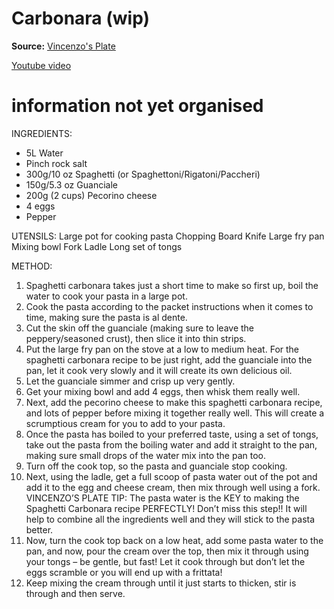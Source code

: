 # Carbonara (wip)

**Source:** [Vincenzo's Plate][1]

[Youtube video][2]


# information not yet organised

INGREDIENTS:
- 5L Water
- Pinch rock salt
- 300g/10 oz Spaghetti (or Spaghettoni/Rigatoni/Paccheri)
- 150g/5.3 oz Guanciale 
- 200g (2 cups) Pecorino cheese
- 4 eggs
- Pepper

UTENSILS:
Large pot for cooking pasta
Chopping Board
Knife
Large fry pan
Mixing bowl
Fork
Ladle
Long set of tongs

METHOD:
1. Spaghetti carbonara takes just a short time to make so first up, boil the water to cook your pasta in a large pot.
2. Cook the pasta according to the packet instructions when it comes to time, making sure the pasta is al dente.
3. Cut the skin off the guanciale (making sure to leave the peppery/seasoned crust), then slice it into thin strips. 
4. Put the large fry pan on the stove at a low to medium heat. For the spaghetti carbonara recipe to be just right, add the guanciale into the pan, let it cook very slowly and it will create its own delicious oil.
5. Let the guanciale simmer and crisp up very gently.
6. Get your mixing bowl and add 4 eggs, then whisk them really well.
7. Next, add the pecorino cheese to make this spaghetti carbonara recipe, and lots of pepper before mixing it together really well. This will create a scrumptious cream for you to add to your pasta.
8. Once the pasta has boiled to your preferred taste, using a set of tongs, take out the pasta from the boiling water and add it straight to the pan, making sure small drops of the water mix into the pan too.
9. Turn off the cook top, so the pasta and guanciale stop cooking.
10. Next, using the ladle, get a full scoop of pasta water out of the pot and add it to the egg and cheese cream, then mix through well using a fork.
VINCENZO’S PLATE TIP: The pasta water is the KEY to making the Spaghetti Carbonara recipe PERFECTLY! Don’t miss this step!! It will help to combine all the ingredients well and they will stick to the pasta better.
11. Now, turn the cook top back on a low heat, add some pasta water to the pan, and now, pour the cream over the top, then mix it through using your tongs – be gentle, but fast! Let it cook through but don’t let the eggs scramble or you will end up with a frittata!
12. Keep mixing the cream through until it just starts to thicken, stir is through and then serve.


[1]: https://www.youtube.com/channel/UCcsSowAamCLJv-xeF9geXoA
[2]: https://www.youtube.com/watch?v=AvO8UPbIH30
